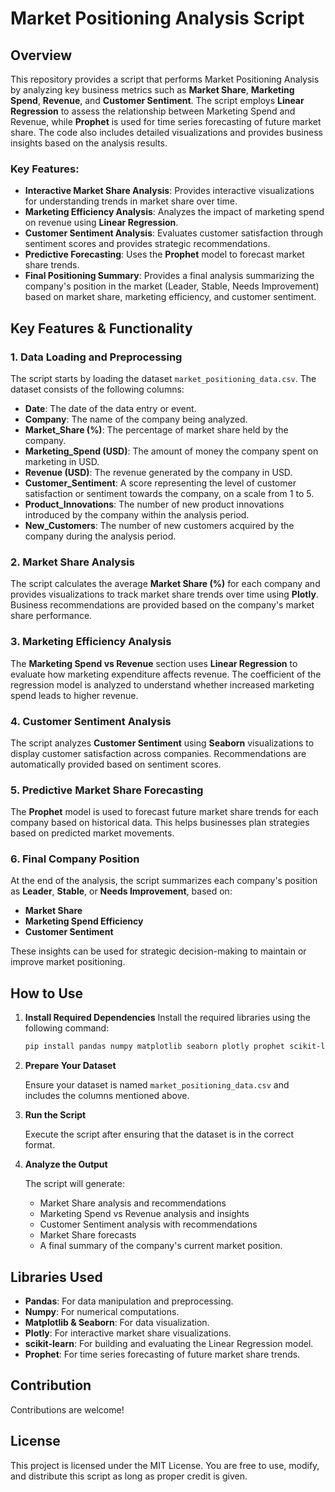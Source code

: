 
# Market Positioning Analysis Script

## Overview
This repository provides a script that performs Market Positioning Analysis by analyzing key business metrics such as **Market Share**, **Marketing Spend**, **Revenue**, and **Customer Sentiment**. The script employs **Linear Regression** to assess the relationship between Marketing Spend and Revenue, while **Prophet** is used for time series forecasting of future market share. The code also includes detailed visualizations and provides business insights based on the analysis results.

### Key Features:
- **Interactive Market Share Analysis**: Provides interactive visualizations for understanding trends in market share over time.
- **Marketing Efficiency Analysis**: Analyzes the impact of marketing spend on revenue using **Linear Regression**.
- **Customer Sentiment Analysis**: Evaluates customer satisfaction through sentiment scores and provides strategic recommendations.
- **Predictive Forecasting**: Uses the **Prophet** model to forecast market share trends.
- **Final Positioning Summary**: Provides a final analysis summarizing the company's position in the market (Leader, Stable, Needs Improvement) based on market share, marketing efficiency, and customer sentiment.

## Key Features & Functionality

### 1. Data Loading and Preprocessing
The script starts by loading the dataset `market_positioning_data.csv`. The dataset consists of the following columns:

- **Date**: The date of the data entry or event.
- **Company**: The name of the company being analyzed.
- **Market_Share (%)**: The percentage of market share held by the company.
- **Marketing_Spend (USD)**: The amount of money the company spent on marketing in USD.
- **Revenue (USD)**: The revenue generated by the company in USD.
- **Customer_Sentiment**: A score representing the level of customer satisfaction or sentiment towards the company, on a scale from 1 to 5.
- **Product_Innovations**: The number of new product innovations introduced by the company within the analysis period.
- **New_Customers**: The number of new customers acquired by the company during the analysis period.

### 2. Market Share Analysis
The script calculates the average **Market Share (%)** for each company and provides visualizations to track market share trends over time using **Plotly**. Business recommendations are provided based on the company's market share performance.

### 3. Marketing Efficiency Analysis
The **Marketing Spend vs Revenue** section uses **Linear Regression** to evaluate how marketing expenditure affects revenue. The coefficient of the regression model is analyzed to understand whether increased marketing spend leads to higher revenue.

### 4. Customer Sentiment Analysis
The script analyzes **Customer Sentiment** using **Seaborn** visualizations to display customer satisfaction across companies. Recommendations are automatically provided based on sentiment scores.

### 5. Predictive Market Share Forecasting
The **Prophet** model is used to forecast future market share trends for each company based on historical data. This helps businesses plan strategies based on predicted market movements.

### 6. Final Company Position
At the end of the analysis, the script summarizes each company's position as **Leader**, **Stable**, or **Needs Improvement**, based on:
- **Market Share**
- **Marketing Spend Efficiency**
- **Customer Sentiment**
  
These insights can be used for strategic decision-making to maintain or improve market positioning.

## How to Use

1. **Install Required Dependencies**
   Install the required libraries using the following command:
   ```bash
   pip install pandas numpy matplotlib seaborn plotly prophet scikit-learn
   ```

2. **Prepare Your Dataset**

   Ensure your dataset is named `market_positioning_data.csv` and includes the columns mentioned above.

3. **Run the Script**

   Execute the script after ensuring that the dataset is in the correct format.

4. **Analyze the Output**

   The script will generate:
   - Market Share analysis and recommendations
   - Marketing Spend vs Revenue analysis and insights
   - Customer Sentiment analysis with recommendations
   - Market Share forecasts
   - A final summary of the company's current market position.

## Libraries Used
- **Pandas**: For data manipulation and preprocessing.
- **Numpy**: For numerical computations.
- **Matplotlib & Seaborn**: For data visualization.
- **Plotly**: For interactive market share visualizations.
- **scikit-learn**: For building and evaluating the Linear Regression model.
- **Prophet**: For time series forecasting of future market share trends.

## Contribution
Contributions are welcome! 

## License
This project is licensed under the MIT License. You are free to use, modify, and distribute this script as long as proper credit is given.
